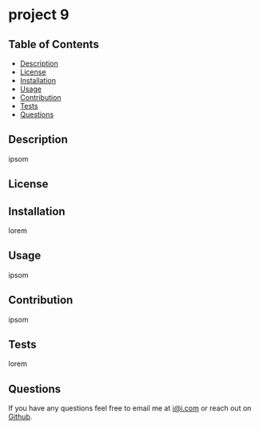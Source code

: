 
  # project 9

  
  ## Table of Contents
  * [Description](#description)
  * [License](#license)
  * [Installation](#installation)
  * [Usage](#usage)
  * [Contribution](#contribution)
  * [Tests](#tests)
  * [Questions](#questions)
  

  ## Description 
  ipsom

  ## License
  
  

  ## Installation
  lorem
  
  ## Usage
  ipsom

  ## Contribution
  ipsom

  ## Tests
  lorem

  ## Questions
  If you have any questions feel free to email me at i@i.com or reach out on [Github](https://github.com/uwu). 
  
